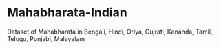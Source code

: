 # Mahabharata-Indian
Dataset of Mahabharata in Bengali, Hindi, Oriya, Gujrati, Kananda, Tamil, Telugu, Punjabi, Malayalam
